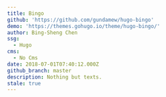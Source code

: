 ```yaml
---
title: Bingo
github: 'https://github.com/gundamew/hugo-bingo'
demo: 'https://themes.gohugo.io/theme/hugo-bingo/'
author: Bing-Sheng Chen
ssg:
  - Hugo
cms:
  - No Cms
date: 2018-07-01T07:40:12.000Z
github_branch: master
description: Nothing but texts.
stale: true
---
```

